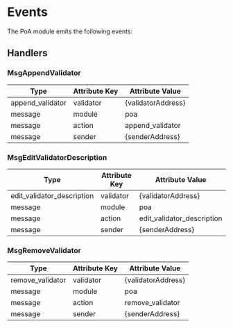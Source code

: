 <!--
order: 5
-->

# Events

The PoA module emits the following events:

## Handlers

### MsgAppendValidator

| Type             | Attribute Key | Attribute Value    |
| ---------------- | ------------- | ------------------ |
| append_validator | validator     | {validatorAddress} |
| message          | module        | poa            |
| message          | action        | append_validator   |
| message          | sender        | {senderAddress}    |

### MsgEditValidatorDescription

| Type           | Attribute Key       | Attribute Value     |
| -------------- | ------------------- | ------------------- |
| edit_validator_description | validator     | {validatorAddress} |
| message        | module              | poa             |
| message        | action              | edit_validator_description      |
| message        | sender              | {senderAddress}     |

### MsgRemoveValidator

| Type     | Attribute Key | Attribute Value    |
| -------- | ------------- | ------------------ |
| remove_validator | validator     | {validatorAddress} |
| message  | module        | poa            |
| message  | action        | remove_validator           |
| message  | sender        | {senderAddress}    |
